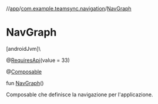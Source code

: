 //[app](../../index.md)/[com.example.teamsync.navigation](index.md)/[NavGraph](-nav-graph.md)

# NavGraph

[androidJvm]\

@[RequiresApi](https://developer.android.com/reference/kotlin/androidx/annotation/RequiresApi.html)(value = 33)

@[Composable](https://developer.android.com/reference/kotlin/androidx/compose/runtime/Composable.html)

fun [NavGraph](-nav-graph.md)()

Composable che definisce la navigazione per l'applicazione.
